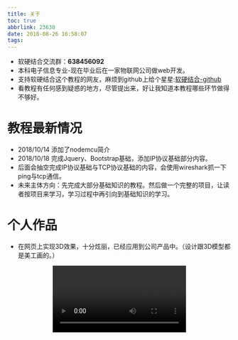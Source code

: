 ```yaml
---
title: 关于
toc: true
abbrlink: 23630
date: 2018-08-26 16:58:07
tags:
---
```

- 软硬结合交流群：__638456092__
- 本科电子信息专业-现在毕业后在一家物联网公司做web开发。
- 支持软硬结合这个教程的网友，麻烦到github上给个星星:[软硬结合-github](https://github.com/alwxkxk/soft-and-hard)
- 看教程有任何感到疑惑的地方，尽管提出来，好让我知道本教程哪些环节做得不够好。

# 教程最新情况
- 2018/10/14 添加了nodemcu简介
- 2018/10/18 完成Jquery、Bootstrap基础，添加IP协议基础部分内容。
- 后面会抽空完成IP协议基础与TCP协议基础的内容，会使用wireshark抓一下ping与tcp通信。
- 未来主体方向：先完成大部分基础知识的教程。然后做一个完整的项目，让读者按项目来学习，学习过程中再引向到基础知识的学习。

# 个人作品
- 在网页上实现3D效果，十分炫丽，已经应用到公司产品中。（设计跟3D模型都是美工画的。）

<video class="lazy" controls data-src="https://test-1251805228.cos.ap-guangzhou.myqcloud.com/%E5%BE%AE%E6%A8%A1%E5%9D%97.mp4" controls="controls" style="max-width: 100%; display: block; margin-left: auto; margin-right: auto;">
your browser does not support the video tag
</video>





